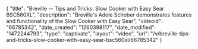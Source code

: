 {
    "title": "Breville -- Tips and Tricks: Slow Cooker with Easy Sear BSC560XL",
    "description": "Breville's Adele Schober demonstrates features and functionality of the Slow Cooker with Easy Sear",
    "videoid": "66785342",
    "date_created": "1260398117",
    "date_modified": "1472244793",
    "type": "captivate",
    "layout": "video",
    "url": "\/v\/breville-tips-and-tricks-slow-cooker-with-easy-sear-bsc560xl\/66785342"
}